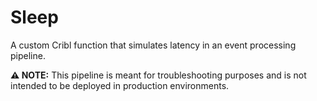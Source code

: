 # Sleep

A custom Cribl function that simulates latency in an event processing pipeline.

**⚠️ NOTE:** This pipeline is meant for troubleshooting purposes and is not intended to be deployed in production environments.
